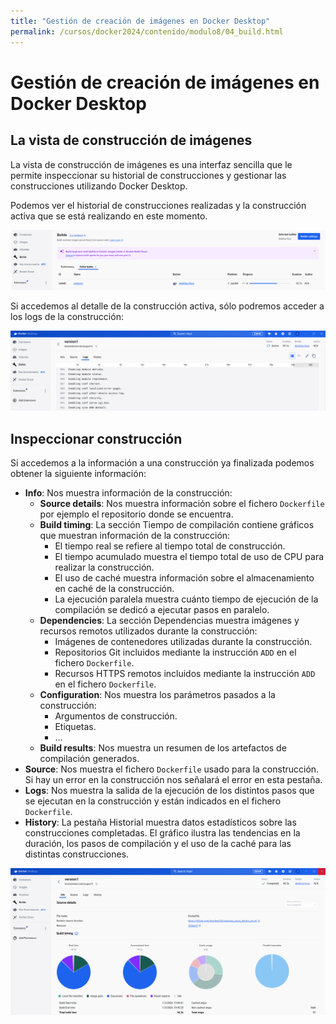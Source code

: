 ```yaml
---
title: "Gestión de creación de imágenes en Docker Desktop"
permalink: /cursos/docker2024/contenido/modulo8/04_build.html
---
```

# Gestión de creación de imágenes en Docker Desktop

## La vista de construcción de imágenes

La vista de construcción de imágenes es una interfaz sencilla que le permite inspeccionar su historial de construcciones y gestionar las construcciones utilizando Docker Desktop.

Podemos ver el historial de construcciones realizadas y la construcción activa que se está realizando en este momento.

![build](img/build1.png)

Si accedemos al detalle de la construcción activa, sólo podremos acceder a los logs de la construcción:

![build](img/build2.png)

## Inspeccionar construcción

Si accedemos a la información a una construcción ya finalizada podemos obtener la siguiente información:

* **Info**: Nos muestra información de la construcción:
    * **Source details**:  Nos muestra información sobre el fichero `Dockerfile` por ejemplo el repositorio donde se encuentra.
    * **Build timing**: La sección Tiempo de compilación contiene gráficos que muestran información de la construcción:
        * El tiempo real se refiere al tiempo total de construcción.
        * El tiempo acumulado muestra el tiempo total de uso de CPU para realizar la construcción.
        * El uso de caché muestra información sobre el almacenamiento en caché de la construcción.
        * La ejecución paralela muestra cuánto tiempo de ejecución de la compilación se dedicó a ejecutar pasos en paralelo.
    * **Dependencies**: La sección Dependencias muestra imágenes y recursos remotos utilizados durante la construcción:
        * Imágenes de contenedores utilizadas durante la construcción.
        * Repositorios Git incluidos mediante la instrucción `ADD` en el fichero `Dockerfile`.
        * Recursos HTTPS remotos incluidos mediante la instrucción `ADD` en el fichero `Dockerfile`.
    * **Configuration**: Nos muestra los parámetros pasados a la construcción:
        * Argumentos de construcción.
        * Etiquetas.
        * ...
    * **Build results**: Nos muestra un resumen de los artefactos de compilación generados.
* **Source**: Nos muestra el fichero `Dockerfile` usado para la construcción. Si hay un error en la construcción nos señalará el error en esta pestaña.
* **Logs**: Nos muestra la salida de la ejecución de los distintos pasos que se ejecutan en la construcción y están indicados en el fichero `Dockerfile`.
* **History**: La pestaña Historial muestra datos estadísticos sobre las construcciones completadas. El gráfico ilustra las tendencias en la duración, los pasos de compilación y el uso de la caché para las distintas construcciones.

![build](img/build3.png)
